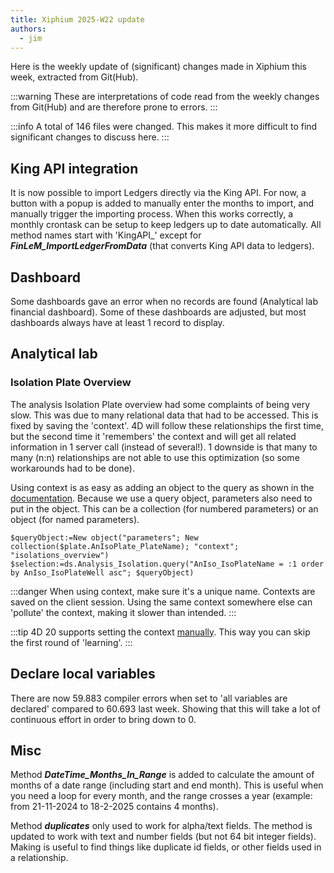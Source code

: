 ```yaml
---
title: Xiphium 2025-W22 update
authors:
  - jim
---
```


Here is the weekly update of (significant) changes made in Xiphium this week, extracted from Git(Hub).

:::warning
These are interpretations of code read from the weekly changes from Git(Hub) and are therefore prone to errors.
:::

:::info
A total of 146 files were changed. This makes it more difficult to find significant changes to discuss here.
:::
<!--truncate-->

## King API integration
It is now possible to import Ledgers directly via the King API. For now, a button with a popup is added to manually enter the months to import, and manually trigger the importing process. When this works correctly, a monthly crontask can be setup to keep ledgers up to date automatically. All method names start with 'KingAPI_' except for ***FinLeM_ImportLedgerFromData*** (that converts King API data to ledgers).
## Dashboard
Some dashboards gave an error when no records are found (Analytical lab financial dashboard). Some of these dashboards are adjusted, but most dashboards always have at least 1 record to display.

## Analytical lab
### Isolation Plate Overview
The analysis Isolation Plate overview had some complaints of being very slow. This was due to many relational data that had to be accessed. This is fixed by saving the 'context'. 4D will follow these relationships the first time, but the second time it 'remembers' the context and will get all related information in 1 server call (instead of several!). 1 downside is that many to many (n:n) relationships are not able to use this optimization (so some workarounds had to be done).

Using context is as easy as adding an object to the query as shown in the [documentation](https://developer.4d.com/docs/19/ORDA/entities#using-the-context-property).
Because we use a query object, parameters also need to put in the object. This can be a collection (for numbered parameters) or an object (for named parameters).
```4D
$queryObject:=New object("parameters"; New collection($plate.AnIsoPlate_PlateName); "context"; "isolations_overview")
$selection:=ds.Analysis_Isolation.query("AnIso_IsoPlateName = :1 order by AnIso_IsoPlateWell asc"; $queryObject)
```
:::danger
When using context, make sure it's a unique name. Contexts are saved on the client session. Using the same context somewhere else can 'pollute' the context, making it slower than intended.
:::

:::tip
4D 20 supports setting the context [manually](https://developer.4d.com/docs/20/API/DataStoreClass#setremotecontextinfo). This way you can skip the first round of 'learning'. 
:::
## Declare local variables
There are now 59.883 compiler errors when set to 'all variables are declared' compared to 60.693 last week. Showing that this will take a lot of continuous effort in order to bring down to 0.

## Misc
Method ***DateTime_Months_In_Range*** is added to calculate the amount of months of a date range (including start and end month). This is useful when you need a loop for every month, and the range crosses a year (example: from 21-11-2024 to 18-2-2025 contains 4 months).

Method ***duplicates*** only used to work for alpha/text fields. The method is updated to work with text and number fields (but not 64 bit integer fields). Making is useful to find things like duplicate id fields, or other fields used in a relationship.